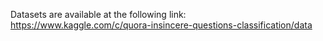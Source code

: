 
Datasets are available at the following link: https://www.kaggle.com/c/quora-insincere-questions-classification/data
